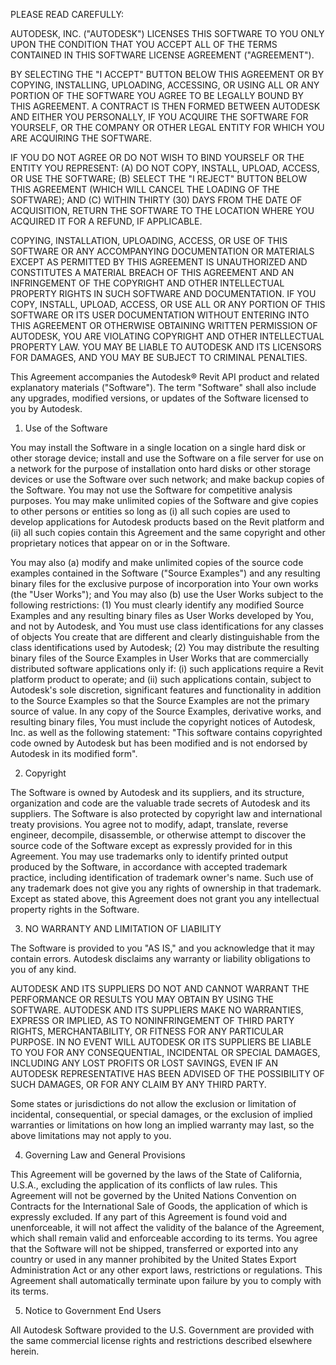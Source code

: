 PLEASE READ CAREFULLY:

AUTODESK, INC. ("AUTODESK") LICENSES THIS SOFTWARE TO YOU ONLY UPON THE
CONDITION THAT YOU ACCEPT ALL OF THE TERMS CONTAINED IN THIS SOFTWARE LICENSE
AGREEMENT ("AGREEMENT").

BY SELECTING THE "I ACCEPT" BUTTON BELOW THIS AGREEMENT OR BY COPYING,
INSTALLING, UPLOADING, ACCESSING, OR USING ALL OR ANY PORTION OF THE SOFTWARE
YOU AGREE TO BE LEGALLY BOUND BY THIS AGREEMENT. A CONTRACT IS THEN FORMED
BETWEEN AUTODESK AND EITHER YOU PERSONALLY, IF YOU ACQUIRE THE SOFTWARE FOR
YOURSELF, OR THE COMPANY OR OTHER LEGAL ENTITY FOR WHICH YOU ARE ACQUIRING THE
SOFTWARE.

IF YOU DO NOT AGREE OR DO NOT WISH TO BIND YOURSELF OR THE ENTITY YOU REPRESENT:
(A) DO NOT COPY, INSTALL, UPLOAD, ACCESS, OR USE THE SOFTWARE; (B) SELECT THE "I
REJECT" BUTTON BELOW THIS AGREEMENT (WHICH WILL CANCEL THE LOADING OF THE
SOFTWARE); AND (C) WITHIN THIRTY (30) DAYS FROM THE DATE OF ACQUISITION, RETURN
THE SOFTWARE TO THE LOCATION WHERE YOU ACQUIRED IT FOR A REFUND, IF APPLICABLE.

COPYING, INSTALLATION, UPLOADING, ACCESS, OR USE OF THIS SOFTWARE OR ANY
ACCOMPANYING DOCUMENTATION OR MATERIALS EXCEPT AS PERMITTED BY THIS AGREEMENT IS
UNAUTHORIZED AND CONSTITUTES A MATERIAL BREACH OF THIS AGREEMENT AND AN
INFRINGEMENT OF THE COPYRIGHT AND OTHER INTELLECTUAL PROPERTY RIGHTS IN SUCH
SOFTWARE AND DOCUMENTATION. IF YOU COPY, INSTALL, UPLOAD, ACCESS, OR USE ALL OR
ANY PORTION OF THIS SOFTWARE OR ITS USER DOCUMENTATION WITHOUT ENTERING INTO
THIS AGREEMENT OR OTHERWISE OBTAINING WRITTEN PERMISSION OF AUTODESK, YOU ARE
VIOLATING COPYRIGHT AND OTHER INTELLECTUAL PROPERTY LAW. YOU MAY BE LIABLE TO
AUTODESK AND ITS LICENSORS FOR DAMAGES, AND YOU MAY BE SUBJECT TO CRIMINAL
PENALTIES.

This Agreement accompanies the Autodesk® Revit API product and related
explanatory materials ("Software"). The term "Software" shall also include any
upgrades, modified versions, or updates of the Software licensed to you by
Autodesk.

1. Use of the Software

You may install the Software in a single location on a single hard disk or other
storage device; install and use the Software on a file server for use on a
network for the purpose of installation onto hard disks or other storage devices
or use the Software over such network; and make backup copies of the Software.
You may not use the Software for competitive analysis purposes. You may make
unlimited copies of the Software and give copies to other persons or entities so
long as (i) all such copies are used to develop applications for Autodesk
products based on the Revit platform and (ii) all such copies contain this
Agreement and the same copyright and other proprietary notices that appear on or
in the Software.

You may also (a) modify and make unlimited copies of the source code examples
contained in the Software ("Source Examples") and any resulting binary files for
the exclusive purpose of incorporation into Your own works (the "User Works");
and You may also (b) use the User Works subject to the following restrictions:
(1) You must clearly identify any modified Source Examples and any resulting
binary files as User Works developed by You, and not by Autodesk, and You must
use class identifications for any classes of objects You create that are
different and clearly distinguishable from the class identifications used by
Autodesk; (2) You may distribute the resulting binary files of the Source
Examples in User Works that are commercially distributed software applications
only if: (i) such applications require a Revit platform product to operate; and
(ii) such applications contain, subject to Autodesk's sole discretion,
significant features and functionality in addition to the Source Examples so
that the Source Examples are not the primary source of value. In any copy of the
Source Examples, derivative works, and resulting binary files, You must include
the copyright notices of Autodesk, Inc. as well as the following statement:
"This software contains copyrighted code owned by Autodesk but has been modified
and is not endorsed by Autodesk in its modified form".

2. Copyright

The Software is owned by Autodesk and its suppliers, and its structure,
organization and code are the valuable trade secrets of Autodesk and its
suppliers. The Software is also protected by copyright law and international
treaty provisions. You agree not to modify, adapt, translate, reverse engineer,
decompile, disassemble, or otherwise attempt to discover the source code of the
Software except as expressly provided for in this Agreement. You may use
trademarks only to identify printed output produced by the Software, in
accordance with accepted trademark practice, including identification of
trademark owner's name. Such use of any trademark does not give you any rights
of ownership in that trademark. Except as stated above, this Agreement does not
grant you any intellectual property rights in the Software.

3. NO WARRANTY AND LIMITATION OF LIABILITY

The Software is provided to you "AS IS," and you acknowledge that it may contain
errors. Autodesk disclaims any warranty or liability obligations to you of any
kind.

AUTODESK AND ITS SUPPLIERS DO NOT AND CANNOT WARRANT THE PERFORMANCE OR RESULTS
YOU MAY OBTAIN BY USING THE SOFTWARE. AUTODESK AND ITS SUPPLIERS MAKE NO
WARRANTIES, EXPRESS OR IMPLIED, AS TO NONINFRINGEMENT OF THIRD PARTY RIGHTS,
MERCHANTABILITY, OR FITNESS FOR ANY PARTICULAR PURPOSE. IN NO EVENT WILL
AUTODESK OR ITS SUPPLIERS BE LIABLE TO YOU FOR ANY CONSEQUENTIAL, INCIDENTAL OR
SPECIAL DAMAGES, INCLUDING ANY LOST PROFITS OR LOST SAVINGS, EVEN IF AN AUTODESK
REPRESENTATIVE HAS BEEN ADVISED OF THE POSSIBILITY OF SUCH DAMAGES, OR FOR ANY
CLAIM BY ANY THIRD PARTY.

Some states or jurisdictions do not allow the exclusion or limitation of
incidental, consequential, or special damages, or the exclusion of implied
warranties or limitations on how long an implied warranty may last, so the above
limitations may not apply to you.

4. Governing Law and General Provisions

This Agreement will be governed by the laws of the State of California, U.S.A.,
excluding the application of its conflicts of law rules. This Agreement will not
be governed by the United Nations Convention on Contracts for the International
Sale of Goods, the application of which is expressly excluded. If any part of
this Agreement is found void and unenforceable, it will not affect the validity
of the balance of the Agreement, which shall remain valid and enforceable
according to its terms. You agree that the Software will not be shipped,
transferred or exported into any country or used in any manner prohibited by the
United States Export Administration Act or any other export laws, restrictions
or regulations. This Agreement shall automatically terminate upon failure by you
to comply with its terms.

5. Notice to Government End Users

All Autodesk Software provided to the U.S. Government are provided with the same
commercial license rights and restrictions described elsewhere herein.